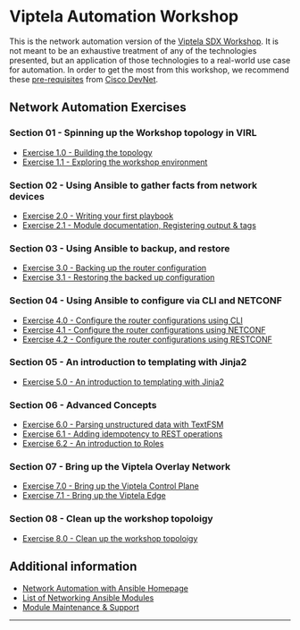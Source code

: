 # Viptela Automation Workshop

This is the network automation version of the [Viptela SDX Workshop](README.md).  It is not meant to be an exhaustive treatment
of any of the technologies presented, but an application of those technologies to a real-world use case for automation.  In order
to get the most from this workshop, we recommend these [pre-requisites](pre-requisites.md) from [Cisco DevNet](https://developer.cisco.com/).

## Network Automation Exercises

### Section 01 - Spinning up the Workshop topology in VIRL
- [Exercise 1.0 - Building the topology](./exercises/1-0)
- [Exercise 1.1 - Exploring the workshop environment](./exercises/1-1)

### Section 02 - Using Ansible to gather facts from network devices
- [Exercise 2.0 - Writing your first playbook](./exercises/2-0)
- [Exercise 2.1 - Module documentation, Registering output & tags](./exercises/2-1)

### Section 03 - Using Ansible to backup, and restore
- [Exercise 3.0 - Backing up the router configuration](./exercises/3-0)
- [Exercise 3.1 - Restoring the backed up configuration](./exercises/3-1)

### Section 04 - Using Ansible to configure via CLI and NETCONF
- [Exercise 4.0 - Configure the router configurations using CLI](./exercises/4-0)
- [Exercise 4.1 - Configure the router configurations using NETCONF](./exercises/4-1)
- [Exercise 4.2 - Configure the router configurations using RESTCONF](./exercises/4-2)

### Section 05 - An introduction to templating with Jinja2 
- [Exercise 5.0 - An introduction to templating with Jinja2](./exercises/5-0)

### Section 06 - Advanced Concepts
- [Exercise 6.0 - Parsing unstructured data with TextFSM](./exercises/6-0)
- [Exercise 6.1 - Adding idempotency to REST operations](./exercises/6-1)
- [Exercise 6.2 - An introduction to Roles](./exercises/6-2)

### Section 07 - Bring up the Viptela Overlay Network
- [Exercise 7.0 - Bring up the Viptela Control Plane](./exercises/7-0)
- [Exercise 7.1 - Bring up the Viptela Edge](./exercises/7-1)

### Section 08 - Clean up the workshop topoloigy
- [Exercise 8.0 - Clean up the workshop topoloigy](./exercises/8-0)

## Additional information
 - [Network Automation with Ansible Homepage](https://www.ansible.com/network-automation)
 - [List of Networking Ansible Modules](http://docs.ansible.com/ansible/latest/list_of_network_modules.html)
 - [Module Maintenance & Support](http://docs.ansible.com/ansible/latest/modules_support.html)

---